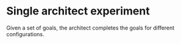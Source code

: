 # Single architect experiment

Given a set of goals, the architect completes the goals for different configurations. 
